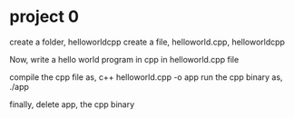# project 0 

create a folder, helloworldcpp
create a file, helloworld.cpp, helloworldcpp

Now, write a hello world program in cpp in helloworld.cpp file

compile the cpp file as, c++ helloworld.cpp -o app
run the cpp binary as, ./app

finally, delete app, the cpp binary
